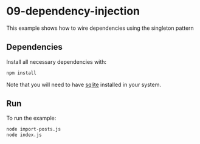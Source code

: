 # 09-dependency-injection

This example shows how to wire dependencies using the singleton pattern

## Dependencies

Install all necessary dependencies with:

```bash
npm install
```

Note that you will need to have [sqlite](https://sqlite.org/) installed in your system.


## Run

To run the example:

```bash
node import-posts.js
node index.js
```